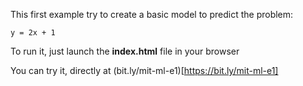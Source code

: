 This first example try to create a basic model to predict the problem:

`
y = 2x + 1
`


To run it, just launch the **index.html** file in your browser

You can try it, directly at (bit.ly/mit-ml-e1)[https://bit.ly/mit-ml-e1]